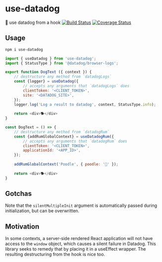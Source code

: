 # use-datadog
:dog: use datadog from a hook [![Build Status](https://travis-ci.org/EmmaRamirez/use-datadog.svg?branch=main)](https://travis-ci.org/EmmaRamirez/use-datadog)
 [![Coverage Status](https://coveralls.io/repos/github/EmmaRamirez/use-datadog/badge.svg?branch=main)](https://coveralls.io/github/EmmaRamirez/use-datadog?branch=main)
## Usage

```bash
npm i use-datadog
```

```javascript
import { useDatadog } from 'use-datadog';
import { StatusType } from '@datadog/browser-logs';

export function DogText ({ context }) {
    // destructure any method from `datadogLogs`
    const {logger} = useDatadog({
        // accepts any arguments that `datadogLogs` does
        clientToken: '<CLIENT_TOKEN>',
        site: '<DATADOG_SITE>',
    });
    logger.log('Log a result to datadog', context, StatusType.info);
    
    return <div>🐕</div>
}
```

```javascript
const DogText = () => {
    // destructure any method from `datadogRum`
    const {addRumGlobalContext} = useDatadogRum({
        // accepts any arguments that `datadogRum` does
        clientToken: '<CLIENT_TOKEN>',
        applicationId: '<APP_ID>',
    });
    
    addRumGlobalContext('Poodle', { poodle: '🐩' });
    
    return <div>🐕</div>
}
```

## Gotchas

Note that the `silentMultipleInit` argument is automatically passed during initialization, but can be overwritten.


## Motivation

In some contexts, a server-side rendered React application will not have access to the `window` object, which causes a silent failure in Datadog. This library seeks to remedy that by placing it in a useEffect wrapper. The resulting destructuring from the hook is nice too.